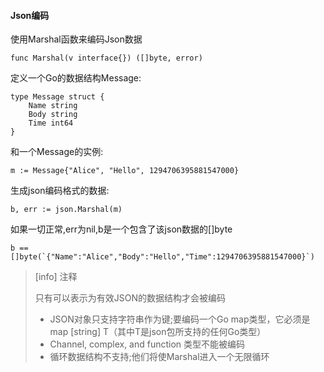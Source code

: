 #### Json编码

使用Marshal函数来编码Json数据

```
func Marshal(v interface{}) ([]byte, error)
```

定义一个Go的数据结构Message:

```
type Message struct {
    Name string
    Body string
    Time int64
}
```

和一个Message的实例:

```
m := Message{"Alice", "Hello", 1294706395881547000}
```

生成json编码格式的数据:

```
b, err := json.Marshal(m)
```

如果一切正常,err为nil,b是一个包含了该json数据的\[\]byte

    b == []byte(`{"Name":"Alice","Body":"Hello","Time":1294706395881547000}`)

> \[info\] 注释
>
> 只有可以表示为有效JSON的数据结构才会被编码
>
> * JSON对象只支持字符串作为键;要编码一个Go map类型，它必须是map \[string\] T（其中T是json包所支持的任何Go类型）
> * Channel, complex, and function 类型不能被编码
> * 循环数据结构不支持;他们将使Marshal进入一个无限循环



